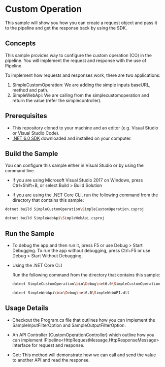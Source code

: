 # Custom Operation 

This sample will show you how you can create a request object and pass it to the pipeline and get the response back by using the SDK. 

## Concepts

This sample provides way to configure the custom operation (CO) in the pipeline. You will implement the request and response with the use of Pipeline. 

To implement how requests and responses work, there are two applications:
1. SimpleCustomOperation: We are adding the simple inputs baseURL, method and path. 
2. SimpleWebApi: We are calling from the simplecustomoperation and return the value (refer the simplecontroller).

## Prerequisites

- This repository cloned to your machine and an editor (e.g. Visual Studio or Visual Studio Code).
- [.NET 6.0 SDK](https://dotnet.microsoft.com/download) downloaded and installed on your computer.

## Build the Sample

You can configure this sample either in Visual Studio or by using the command line.

- If you are using Microsoft Visual Studio 2017 on Windows, press Ctrl+Shift+B, or select Build > Build Solution

- If you are using the .NET Core CLI, run the following command from the directory that contains this sample: 

```bash
dotnet build SimpleCustomOperation\SimpleCustomOperation.csproj 

dotnet build SimpleWebApi\SimpleWebApi.csproj 
```

 

## Run the Sample

- To debug the app and then run it, press F5 or use Debug > Start Debugging. To run the app without debugging, press Ctrl+F5 or use Debug > Start Without Debugging. 

- Using the .NET Core CLI 

    Run the following command from the directory that contains this sample: 

    ```bash
    dotnet SimpleCustomOperation\bin\Debug\net6.0\SimpleCustomOperation.dll 

    dotnet SimpleWebApi\bin\Debug\net6.0\SimpleWebAPI.dll 
    ```

## Usage Details 

- Checkout the Program.cs file that outlines how you can implement the SampleInputFilterOption and SampleOutputFilterOption. 

- An API Controller (CustomOperationController) which outline how you can implement IPipeline<HttpRequestMessage,HttpResponseMessage> interface for request and response. 

- Get: This method will demonstrate how we can call and send the value to another API and read the response.  

 

 
